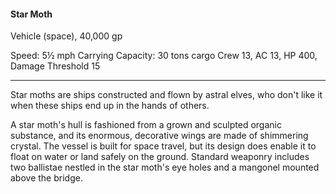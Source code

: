 #### Star Moth

Vehicle (space), 40,000 gp

Speed: 5½ mph
Carrying Capacity: 30 tons cargo
Crew 13, AC 13, HP 400, Damage Threshold 15

---

Star moths are ships constructed and flown by astral elves, who don't like it when these ships end up in the hands of others.

A star moth's hull is fashioned from a grown and sculpted organic substance, and its enormous, decorative wings are made of shimmering crystal. The vessel is built for space travel, but its design does enable it to float on water or land safely on the ground. Standard weaponry includes two ballistae nestled in the star moth's eye holes and a mangonel mounted above the bridge.